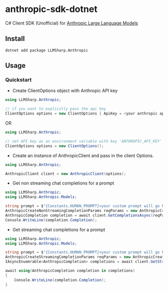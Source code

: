 # anthropic-sdk-dotnet
C# Client SDK (Unofficial) for [Anthropic Large Language Models](https://www.anthropic.com/)

## Install

```
dotnet add package LLMSharp.Anthropic
```

## Usage

### Quickstart

- Create ClientOptions object with Anthropic API key

```csharp
using LLMSharp.Anthropic;

// if you want to explicitly pass the api key
ClientOptions options = new ClientOptions { ApiKey = <your anthropic api key> };
```

OR

```csharp
using LLMSharp.Anthropic;

// set API key as an environment variable with key 'ANTHROPIC_API_KEY'
ClientOptions options = new ClientOptions();
```

- Create an instance of AnthropicClient and pass in the client Options.

```csharp
using LLMSharp.Anthropic;

AnthropicClient client = new AnthropicClient(options);
```

- Get non streaming chat completions for a prompt

```csharp
using LLMSharp.Anthropic;
using LLMSharp.Anthropic.Models;

string prompt = $"{Constants.HUMAN_PROMPT}<your custom prompt will go here>{Constants.AI_PROMPT}";
AnthropicCreateNonStreamingCompletionParams reqParams = new AnthropicCreateNonStreamingCompletionParams { Prompt = prompt };
AnthropicCompletion completion = await client.GetCompletionsAsync(reqParams);
Console.WriteLine(completion.Completion);
```

- Get streaming chat completions for a prompt

```csharp
using LLMSharp.Anthropic;
using LLMSharp.Anthropic.Models;

string prompt = $"{Constants.HUMAN_PROMPT}<your custom prompt will go here>{Constants.AI_PROMPT}";
AnthropicCreateStreamingCompletionParams reqParams = new AnthropicCreateStreamingCompletionParams { Prompt = prompt };
IAsyncEnuemrable<AnthropicCompletion> completions = await client.GetStreamingCompletionsAsync(reqParams);

await using(AnthropicCompletion completion in completions)
{
    Console.WriteLine(completion.Completion);
}

```